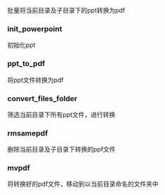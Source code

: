 批量将当前目录及子目录下的ppt转换为pdf



### init_powerpoint

初始化ppt

### ppt_to_pdf

将ppt文件转换为pdf

### convert_files_folder

筛选当前目录下所有ppt文件，进行转换

### rmsamepdf

删除当前目录及子目录下转换的ppf文件

### mvpdf

将转换好的pdf文件，移动到以当前目录命名的文件夹中